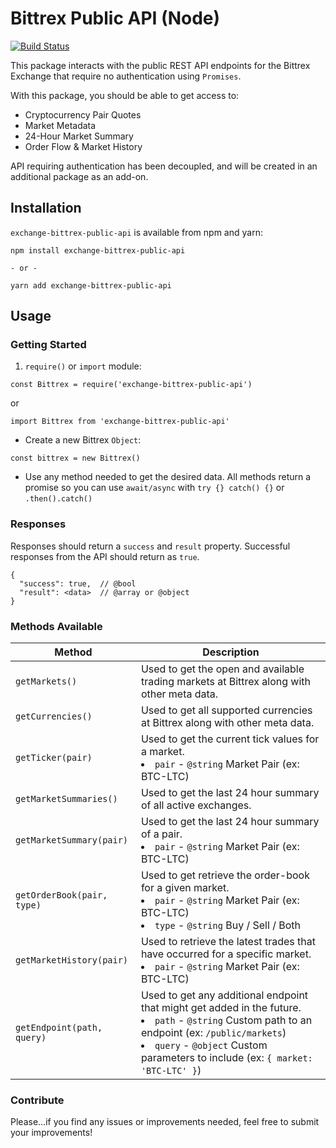 # Bittrex Public API (Node)

[![Build Status](https://travis-ci.org/ReyHaynes/exchange-bittrex-public-api.svg?branch=master)](https://travis-ci.org/ReyHaynes/exchange-bittrex-public-api)

This package interacts with the public REST API endpoints for the Bittrex Exchange that require no authentication using `Promises`.

With this package, you should be able to get access to:
* Cryptocurrency Pair Quotes
* Market Metadata
* 24-Hour Market Summary
* Order Flow & Market History

API requiring authentication has been decoupled, and will be created in an additional package as an add-on.

## Installation

`exchange-bittrex-public-api` is available from npm and yarn:

```
npm install exchange-bittrex-public-api

- or -

yarn add exchange-bittrex-public-api
```

## Usage

### Getting Started

1. `require()` or `import` module:
```
const Bittrex = require('exchange-bittrex-public-api')
```
or
```
import Bittrex from 'exchange-bittrex-public-api'
```

- Create a new Bittrex `Object`:
```
const bittrex = new Bittrex()
```

- Use any method needed to get the desired data.
All methods return a promise so you can use `await/async` with `try {} catch() {}` or `.then().catch()`

### Responses

Responses should return a `success` and `result` property. Successful responses from the API should return as `true`.

```
{
  "success": true,  // @bool
  "result": <data>  // @array or @object
}
```

### Methods Available

| Method | Description |
| -- | -- |
| `getMarkets()` | Used to get the open and available trading markets at Bittrex along with other meta data. |
| `getCurrencies()` | Used to get all supported currencies at Bittrex along with other meta data. |
| `getTicker(pair)` | Used to get the current tick values for a market.<li>`pair` - `@string` Market Pair (ex: BTC-LTC)</li> |
| `getMarketSummaries()` | Used to get the last 24 hour summary of all active exchanges. |
| `getMarketSummary(pair)` | Used to get the last 24 hour summary of a pair.<li>`pair` - `@string` Market Pair (ex: BTC-LTC)</li> |
| `getOrderBook(pair, type)` | Used to get retrieve the order-book for a given market.<li>`pair` - `@string` Market Pair (ex: BTC-LTC)</li><li>`type` - `@string` Buy / Sell / Both</li> |
| `getMarketHistory(pair)` | Used to retrieve the latest trades that have occurred for a specific market.<li>`pair` - `@string` Market Pair (ex: BTC-LTC)</li> |
| `getEndpoint(path, query)` | Used to get any additional endpoint that might get added in the future.<li>`path` - `@string` Custom path to an endpoint (ex: `/public/markets`)</li><li>`query` - `@object` Custom parameters to include (ex: `{ market: 'BTC-LTC' }`)</li> |

### Contribute

Please...if you find any issues or improvements needed, feel free to submit your improvements!
